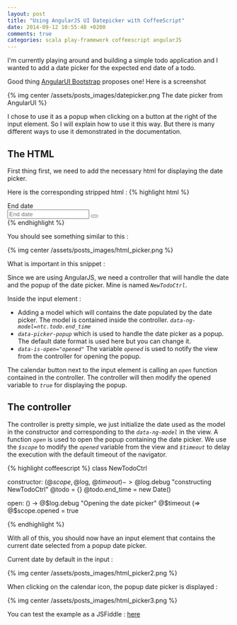 ```yaml
---
layout: post
title: "Using AngularJS UI Datepicker with CoffeeScript"
date: 2014-09-12 10:55:48 +0200
comments: true
categories: scala play-framework coffeescript angularJS 
---
```


I'm currently playing around and building a simple todo application and
I wanted to add a date picker for the expected end date of a todo.

Good thing [AngularUI Bootstrap][AngularUI Bootstrap] proposes one!
Here is a screenshot

{% img center /assets/posts_images/datepicker.png The date picker from AngularUI %}

I chose to use it as a popup when clicking on a button at the right of the input element.
So I will explain how to use it this way. But there is many different ways to use it demonstrated in the documentation.

The HTML
------

First thing first, we need to add the necessary html for displaying the date picker.

Here is the corresponding stripped html :
{% highlight html %}
<div ng-controller="NewTodoCtrl as ntc">
    <div>
      <label id="label_end_time" for="end_time" class="control-label">End date</label>
        <div class="input-group">
          <input type="text" class="form-control" id="end_time" name="end_time"
            placeholder="End date" data-ng-model="ntc.todo.end_time" 
            data-datepicker-popup="" data-is-open="opened">
          <span class="input-group-btn">
            <button type="button" class="btn btn-default" ng-click="ntc.open()">
              <i class="glyphicon glyphicon-calendar"></i>
            </button>
          </span>
        </div>
    </div>
</div>
{% endhighlight %}

You should see something similar to this :

{% img center /assets/posts_images/html_picker.png %}

What is important in this snippet :

Since we are using AngularJS, we need a controller that will handle the date and
the popup of the date picker.
Mine is named *`NewTodoCtrl`*.

Inside the input element :
  
  + Adding a model which will contains the date populated by the date picker. The model is contained inside the controller. *`data-ng-model=ntc.todo.end_time`*
  + *`data-picker-popup`* which is used to handle the date picker as a popup.
  The default date format is used here but you can change it.
  + *`data-is-open="opened"`* The variable *`opened`* is used to notify the view from the controller for opening the popup.

The calendar button next to the input element is calling an *`open`* function contained in the controller.
The controller will then modify the opened variable to *`true`* for displaying the popup.

The controller
------

The controller is pretty simple, we just initialize the date used as the model in the constructor and corresponding to the *`data-ng-model`* in the view.
A function *`open`* is used to open the popup containing the date picker.
We use the *`$scope`* to modify the *`opened`* variable from the view and *`$timeout`*
to delay the execution with the default timeout of the navigator.

{% highlight coffeescript %}
class NewTodoCtrl

  constructor: (@$scope, @$log, @$timeout) ->
   @$log.debug "constructing NewTodoCtrl"
   @todo = {}
   @todo.end_time = new Date()

  open: () ->
   @$log.debug "Opening the date picker"
   @$timeout (=>
     @$scope.opened = true
    
{% endhighlight %}

With all of this, you should now have an input element that contains the current
date selected from a popup date picker.

Current date by default in the input :

{% img center /assets/posts_images/html_picker2.png %}

When clicking on the calendar icon, the popup date picker is displayed :

{% img center /assets/posts_images/html_picker3.png %}

You can test the example as a JSFiddle : [here][here]


[AngularUI Bootstrap]: http://angular-ui.github.io/bootstrap/
[here]: http://jsfiddle.net/bXFdM/106/

